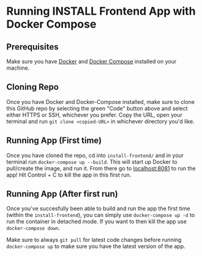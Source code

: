 # Running INSTALL Frontend App with Docker Compose

## Prerequisites

Make sure you have [Docker](https://www.docker.com/) and [Docker Compose](https://docs.docker.com/compose/install/) installed on your machine.

## Cloning Repo

Once you have Docker and Docker-Compose installed, make sure to clone this GitHub repo by selecting the green "Code" button above and select either HTTPS or SSH, whichever you prefer. Copy the URL, open your terminal and run `git clone <copied-URL>` in whichever directory you'd like.

## Running App (First time)

Once you have cloned the repo, cd into `install-frontend/` and in your terminal run `docker-compose up --build`. This will start up Docker to pull/create the image, and run it. From there go to [localhost:8081](http://localhost:8081/) to run the app! Hit Control + C to kill the app in this first run.

## Running App (After first run)

Once you've succesfully been able to build and run the app the first time (within the `install-frontend`), you can simply use `docker-compose up -d` to run the container in detached mode. If you want to then kill the app use `docker-compose down`.

Make sure to always `git pull` for latest code changes before running `docker-compose up` to make sure you have the latest version of the app.
